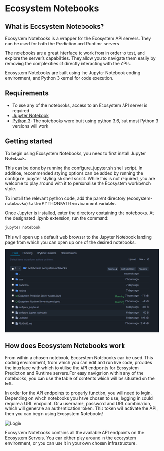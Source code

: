 # Ecosystem Notebooks

## What is Ecosystem Notebooks?

Ecosystem Notebooks is a wrapper for the Ecosystem API servers. They can be used for both the Prediction and Runtime servers. 

The notebooks are a great interface to work from in order to test, and explore the server’s capabilities. They allow you to navigate them easily by removing the complexities of directly interacting with the APIs.

Ecosystem Notebooks are built using the Jupyter Notebook coding environment, and Python 3 kernel for code execution.

## Requirements

* To use any of the notebooks, access to an Ecosystem API server is required
* [Jupyter Notebook](https://jupyter.org/)
* [Python 3](https://www.python.org/downloads/): The notebooks were built using python 3.6, but most Python 3 versions will work

## Getting started

To begin using Ecosystem Notebooks, you need to first install Jupyter Notebook.

This can be done by running the configure_jupyter.sh shell script. 
In addition, recommended styling options can be added by running the configure_jupyter_styling.sh shell script. While this is not required, you are welcome to play around with it to personalise the Ecosystem workbench style.

To install the relevant python code, add the parent directory (ecosystem-notebooks) to the PYTHONPATH environment variable. 

Once Jupyter is installed, enter the directory containing the notebooks. At the designated .ipynb extension, run the command:
```bash
jupyter notebook
```
This will open up a default web browser to the Jupyter Notebook landing page from which you can open up one of the desired notebooks.

![Jupyter Landing Page](https://github.com/ecosystemai/ecosystem-notebooks/blob/master/docs/images/jupyter_landing_page.png "Jupyter Landing Page")

## How does Ecosystem Notebooks work

From within a chosen notebook, Ecosystem Notebooks can be used. This coding environment, from which you can edit and run live code, provides the interface with which to utilise the API endpoints for Ecosystem Prediction and Runtime servers.For easy navigation within any of the notebooks, you can use the table of contents which will be situated on the left.

In order for the API endpoints to properly function, you will need to login. Depending on which notebooks you have chosen to use, logging in could require a URL endpoint. Or a username, password and URL combination, which will generate an authentication token. This token will activate the API, then you can begin using Ecosystem Notebooks!

![Login](https://github.com/ecosystemai/ecosystem-notebooks/blob/master/docs/images/login.png "Login")

Ecosystem Notebooks contains all the available API endpoints on the Ecosystem Servers. You can either play around in the ecosystem environment, or you can use it in your own chosen infrastructure.
